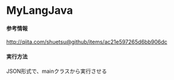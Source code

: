 # MyLangJava

#### 参考情報  
  http://qiita.com/shuetsu@github/items/ac21e597265d6bb906dc

#### 実行方法
  JSON形式で、mainクラスから実行させる